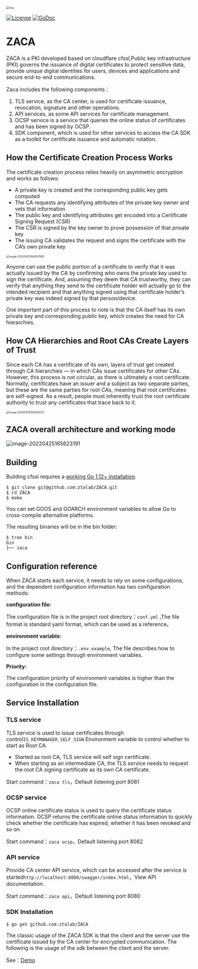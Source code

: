 <img src="./images/logo.png" alt="img" style="zoom:50%;" />

[![License](https://img.shields.io/badge/License-Apache%202.0-blue.svg)](https://opensource.org/licenses/Apache-2.0)  [![GoDoc](https://godoc.org/github.com/cloudflare/cfssl?status.svg)](https://github.com/ztalab/ZACA)

# ZACA

ZACA is a PKI developed based on cloudflare cfssl,Public key infrastructure (PKI) governs the issuance of digital certificates to protect sensitive data, provide unique digital identities for users, devices and applications and secure end-to-end communications.

Zaca includes the following components：

1. TLS service, as the CA center, is used for certificate issuance, revocation, signature and other operations.
2. API services, as some API services for certificate management.
2. OCSP service is a service that queries the online status of certificates and has been signed by OCSP.
2. SDK component, which is used for other services to access the CA SDK as a toolkit for certificate issuance and automatic rotation.

## How the Certificate Creation Process Works

The certificate creation process relies heavily on asymmetric encryption and works as follows: 

- A private key is created and the corresponding public key gets computed 
- The CA requests any identifying attributes of the private key owner and vets that information 
- The public key and identifying attributes get encoded into a Certificate Signing Request (CSR) 
- The CSR is signed by the key owner to prove possession of that private key 
- The issuing CA validates the request and signs the certificate with the CA’s own private key 

<img src="./images/image-20220425164057905.png" alt="image-20220425164057905" style="zoom:50%;" />

Anyone can use the public portion of a certificate to verify that it was actually issued by the CA by confirming who owns the private key used to sign the certificate. And, assuming they deem that CA trustworthy, they can verify that anything they send to the certificate holder will actually go to the intended recipient and that anything signed using that certificate holder’s private key was indeed signed by that person/device. 

One important part of this process to note is that the CA itself has its own private key and corresponding public key, which creates the need for CA hierarchies. 

## How CA Hierarchies and Root CAs Create Layers of Trust

Since each CA has a certificate of its own, layers of trust get created through CA hierarchies — in which CAs issue certificates for other CAs. However, this process is not circular, as there is ultimately a root certificate. Normally, certificates have an issuer and a subject as two separate parties, but these are the same parties for root CAs, meaning that root certificates are self-signed. As a result, people must inherently trust the root certificate authority to trust any certificates that trace back to it. 

<img src="./images/image-20220425164028072.png" alt="image-20220425164028072" style="zoom:50%;" />

## ZACA overall architecture and working mode

![image-20220425165623191](./images/image-20220425165623191.png)

## Building

Building cfssl requires a [working Go 1.12+ installation](http://golang.org/doc/install).

```
$ git clone git@github.com:ztalab/ZACA.git
$ cd ZACA
$ make
```

You can set GOOS and GOARCH environment variables to allow Go to cross-compile alternative platforms.

The resulting binaries will be in the bin folder:

```
$ tree bin
bin
├── zaca
```

## Configuration reference

When ZACA starts each service, it needs to rely on some configurations, and the dependent configuration information has two configuration methods:

**configuration file:**

The configuration file is in the project root directory：`conf.yml` ,The file format is standard yaml format, which can be used as a reference。

**environment variable:**

In the project root directory：`.env.example`, The file describes how to configure some settings through environment variables.

**Priority:**

The configuration priority of environment variables is higher than the configuration in the configuration file.


## Service Installation

### TLS service

TLS service is used to issue certificates through control`IS_KEYMANAGER_SELF_SIGN` Environment variable to control whether to start as Root CA.

- Started as root CA, TLS service will self sign certificate.
- When starting as an intermediate CA, the TLS service needs to request the root CA signing certificate as its own CA certificate.

Start command：`zaca tls`，Default listening port 8081

### OCSP service

OCSP online certificate status is used to query the certificate status information. OCSP returns the certificate online status information to quickly check whether the certificate has expired, whether it has been revoked and so on.

Start command：`zaca ocsp`，Default listening port 8082

### API service

Provide CA center API service, which can be accessed after the service is started`http://localhost:8080/swagger/index.html`，View API documentation.

Start command：`zaca api`，Default listening port 8080



### SDK Installation

```
$ go get github.com:ztalab/ZACA
```

The classic usage of the ZACA SDK is that the client and the server use the certificate issued by the CA center for encrypted communication. The following is the usage of the sdk between the client and the server.

See：[Demo](https://github.com/ztalab/ZACA/tree/master/pkg/caclient/examples)


